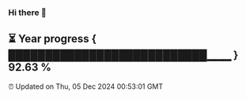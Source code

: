 ### Hi there 👋
⏳ Year progress { ███████████████████████████▁▁▁ } 92.63 %
---
⏰ Updated on Thu, 05 Dec 2024 00:53:01 GMT

